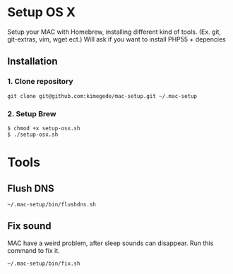 # Setup OS X

Setup your MAC with Homebrew, installing different kind of tools. (Ex. git, git-extras, vim, wget ect.)
Will ask if you want to install PHP55 + depencies

## Installation

### 1. Clone repository
```git clone git@github.com:kimegede/mac-setup.git ~/.mac-setup```

### 2. Setup Brew
```
$ chmod +x setup-osx.sh
$ ./setup-osx.sh
```

# Tools

## Flush DNS

```~/.mac-setup/bin/flushdns.sh```

## Fix sound

MAC have a weird problem, after sleep sounds can disappear.
Run this command to fix it.

```~/.mac-setup/bin/fix.sh```